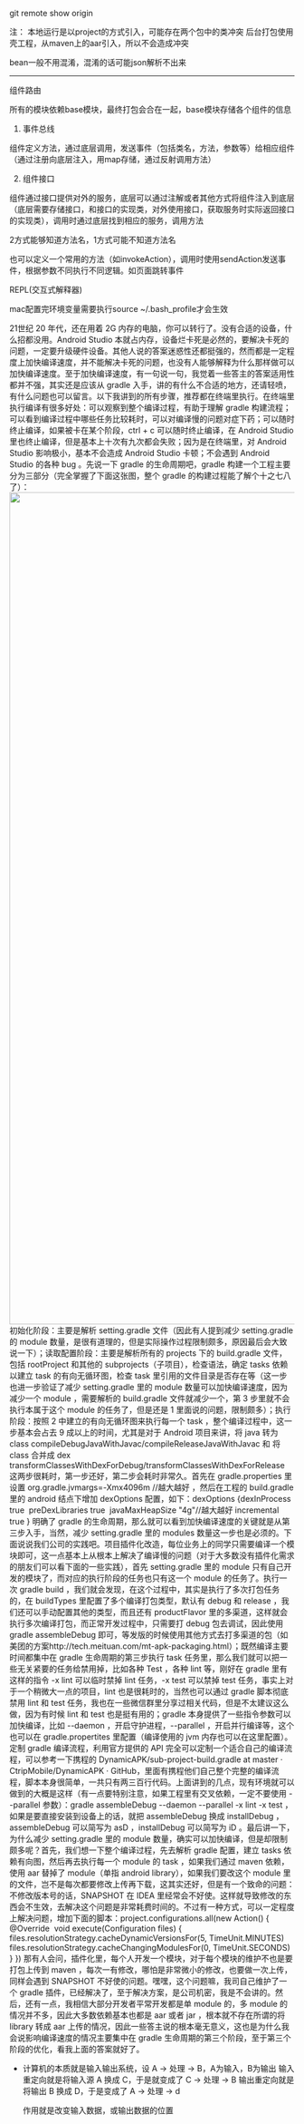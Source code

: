 git remote show origin


注：
本地运行是以project的方式引入，可能存在两个包中的类冲突
后台打包使用壳工程，从maven上的aar引入，所以不会造成冲突

bean一般不用混淆，混淆的话可能json解析不出来

---







组件路由

所有的模块依赖base模块，最终打包会合在一起，base模块存储各个组件的信息

1. 事件总线

组件定义方法，通过底层调用，发送事件（包括类名，方法，参数等）给相应组件（通过注册向底层注入，用map存储，通过反射调用方法）

2. 组件接口

组件通过接口提供对外的服务，底层可以通过注解或者其他方式将组件注入到底层（底层需要存储接口，和接口的实现类，对外使用接口，获取服务时实际返回接口的实现类），调用时通过底层找到相应的服务，调用方法

2方式能够知道方法名，1方式可能不知道方法名

也可以定义一个常用的方法（如invokeAction），调用时使用sendAction发送事件，根据参数不同执行不同逻辑。如页面跳转事件



REPL(交互式解释器)


mac配置完环境变量需要执行source ~/.bash_profile才会生效



21世纪 20 年代，还在用着 2G 内存的电脑，你可以转行了。没有合适的设备，什么招都没用。Android Studio 本就占内存，设备烂卡死是必然的，要解决卡死的问题，一定要升级硬件设备。其他人说的答案迷惑性还都挺强的，然而都是一定程度上加快编译速度，并不能解决卡死的问题，也没有人能够解释为什么那样做可以加快编译速度。至于加快编译速度，有一句说一句，我觉着一些答主的答案适用性都并不强，其实还是应该从 gradle 入手，讲的有什么不合适的地方，还请轻喷，有什么问题也可以留言。以下我讲到的所有步骤，推荐都在终端里执行。在终端里执行编译有很多好处：可以观察到整个编译过程，有助于理解 gradle 构建流程；可以看到编译过程中哪些任务比较耗时，可以对编译慢的问题对症下药；可以随时终止编译，如果被卡在某个阶段，ctrl + c 可以随时终止编译，在 Android Studio 里也终止编译，但是基本上十次有九次都会失败；因为是在终端里，对 Android Studio 影响极小，基本不会造成 Android Studio 卡顿；不会遇到 Android Studio 的各种 bug 。先说一下 gradle 的生命周期吧，gradle 构建一个工程主要分为三部分（完全掌握了下面这张图，整个 gradle 的构建过程能了解个十之七八了）：<img src="https://pic2.zhimg.com/f084c5f0953eb2792d929dd6738822b5_b.png" data-rawwidth="1468" data-rawheight="786" class="origin_image zh-lightbox-thumb" width="1468" data-original="https://pic2.zhimg.com/f084c5f0953eb2792d929dd6738822b5_r.jpg">初始化阶段：主要是解析 setting.gradle 文件（因此有人提到减少 setting.gradle 的 module 数量，是很有道理的，但是实际操作过程限制颇多，原因最后会大致说一下）；读取配置阶段：主要是解析所有的 projects 下的 build.gradle 文件，包括 rootProject 和其他的 subprojects（子项目），检查语法，确定 tasks 依赖以建立 task 的有向无循环图，检查 task 里引用的文件目录是否存在等（这一步也进一步验证了减少 setting.gradle 里的 module 数量可以加快编译速度，因为减少一个 module ，需要解析的 build.gradle 文件就减少一个，第 3 步里就不会执行本属于这个 module 的任务了，但是还是 1 里面说的问题，限制颇多）；执行阶段：按照 2 中建立的有向无循环图来执行每一个 task ，整个编译过程中，这一步基本会占去 9 成以上的时间，尤其是对于 Android 项目来讲，将 java 转为 class compileDebugJavaWithJavac/compileReleaseJavaWithJavac
和 将 class 合并成 dex transformClassesWithDexForDebug/transformClassesWithDexForRelease
这两步很耗时，第一步还好，第二步会耗时非常久。首先在 gradle.properties 里设置 org.gradle.jvmargs=-Xmx4096m //越大越好
，然后在工程的 build.gradle 里的 android 结点下增加 dexOptions 配置，如下：dexOptions {
​    dexInProcess true
​    preDexLibraries true
​    javaMaxHeapSize "4g"//越大越好
​    incremental true
}
明确了 gradle 的生命周期，那么就可以看到加快编译速度的关键就是从第三步入手，当然，减少 setting.gradle 里的 modules 数量这一步也是必须的。下面说说我们公司的实践吧。项目插件化改造，每位业务上的同学只需要编译一个模块即可，这一点基本上从根本上解决了编译慢的问题（对于大多数没有插件化需求的朋友们可以看下面的一些实践），首先 setting.gradle 里的 module 只有自己开发的模块了，而对应的执行阶段的任务也只有这一个 module 的任务了。执行一次 gradle build ，我们就会发现，在这个过程中，其实是执行了多次打包任务的，在 buildTypes 里配置了多个编译打包类型，默认有 debug 和 release ，我们还可以手动配置其他的类型，而且还有 productFlavor 里的多渠道，这样就会执行多次编译打包，而正常开发过程中，只需要打  debug 包去调试，因此使用 gradle assembleDebug 即可，等发版的时候使用其他方式去打多渠道的包（如美团的方案http://tech.meituan.com/mt-apk-packaging.html）；既然编译主要时间都集中在 gradle 生命周期的第三步执行 task 任务里，那么我们就可以把一些无关紧要的任务给禁用掉，比如各种 Test ，各种 lint 等，刚好在 gradle 里有这样的指令 -x lint 可以临时禁掉 lint 任务，-x test 可以禁掉 test 任务，事实上对于一个稍微大一点的项目，lint 也是很耗时的，当然也可以通过 gradle 脚本彻底禁用 lint 和 test 任务，我也在一些微信群里分享过相关代码，但是不太建议这么做，因为有时候 lint 和 test 也是挺有用的；gradle 本身提供了一些指令参数可以加快编译，比如 --daemon ，开启守护进程，--parallel ，开启并行编译等，这个也可以在 gradle.propertites 里配置（编译使用的 jvm 内存也可以在这里配置）。定制 gradle 编译流程，利用官方提供的 API 完全可以定制一个适合自己的编译流程，可以参考一下携程的 DynamicAPK/sub-project-build.gradle at master · CtripMobile/DynamicAPK · GitHub，里面有携程他们自己整个完整的编译流程，脚本本身很简单，一共只有两三百行代码。上面讲到的几点，现有环境就可以做到的大概是这样（有一点要特别注意，如果工程里有交叉依赖，一定不要使用 --parallel 参数）：gradle assembleDebug --daemon --parallel -x lint -x test
 ，如果是要直接安装到设备上的话，就把  assembleDebug 换成 installDebug ，assembleDebug 可以简写为 asD ，installDebug 可以简写为 iD 。最后讲一下，为什么减少 setting.gradle 里的 module 数量，确实可以加快编译，但是却限制颇多呢？首先，我们想一下整个编译过程，先去解析 gradle 配置，建立 tasks 依赖有向图，然后再去执行每一个 module 的 task ，如果我们通过 maven 依赖，使用 aar 替掉了 module（单指 android library），如果我们要改这个 module 里的文件，岂不是每次都要修改上传再下载，这其实还好，但是有一个致命的问题：不修改版本号的话，SNAPSHOT 在 IDEA 里经常会不好使。这样就导致修改的东西会不生效，去解决这个问题是非常耗费时间的。不过有一种方式，可以一定程度上解决问题，增加下面的脚本：project.configurations.all(new Action<Configuration>() {
@Override
​    void execute(Configuration files) {
​        files.resolutionStrategy.cacheDynamicVersionsFor(5, TimeUnit.MINUTES)
​        files.resolutionStrategy.cacheChangingModulesFor(0, TimeUnit.SECONDS)
​    }
})
那有人会问，插件化里，每个人开发一个模块，对于每个模块的维护不也是要打包上传到 maven ，每次一有修改，哪怕是非常微小的修改，也要做一次上传，同样会遇到 SNAPSHOT 不好使的问题。嘿嘿，这个问题嘛，我司自己维护了一个 gradle 插件，已经解决了，至于解决方案，是公司机密，我是不会讲的。然后，还有一点，我相信大部分开发者平常开发都是单 module 的，多 module 的情况并不多，因此大多数依赖基本也都是 aar 或者 jar ，根本就不存在所谓的将 library 转成 aar 上传的情况，因此一些答主说的根本毫无意义，这也是为什么我会说影响编译速度的情况主要集中在 gradle 生命周期的第三个阶段，至于第三个阶段的优化，看我上面的答案就好了。

* 计算机的本质就是输入输出系统，设 A -> 处理 -> B，A为输入，B为输出
  输入重定向就是将输入源 A 换成 C，于是就变成了 C -> 处理 -> B
  输出重定向就是将输出 B 换成 D，于是变成了 A -> 处理 -> d


  作用就是改变输入数据，或输出数据的位置